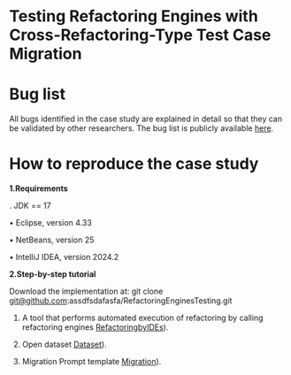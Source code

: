 # Testing Refactoring Engines with Cross-Refactoring-Type Test Case Migration

# Bug list
All bugs identified in the case study are explained in detail so that they can be validated by other researchers. The bug list is publicly available [here](https://assdfsdafasfa.github.io/RefactoringEnginesTesting/). 

# How to reproduce the case study

**1.Requirements**

. JDK == 17

• Eclipse, version 4.33

• NetBeans, version 25

• IntelliJ IDEA, version 2024.2

**2.Step-by-step tutorial**

Download the implementation at: git clone git@github.com:assdfsdafasfa/RefactoringEnginesTesting.git

1. A tool that performs automated execution of refactoring by calling refactoring engines [RefactoringbyIDEs](https://github.com/assdfsdafasfa/RefactoringEnginesTesting/tree/main/Implementation)).

2. Open dataset [Dataset](https://github.com/assdfsdafasfa/RefactoringEnginesTesting/tree/main/Dataset)).

3. Migration Prompt template [Migration](https://github.com/assdfsdafasfa/RefactoringEnginesTesting/tree/main/Dataset/Tem)).
